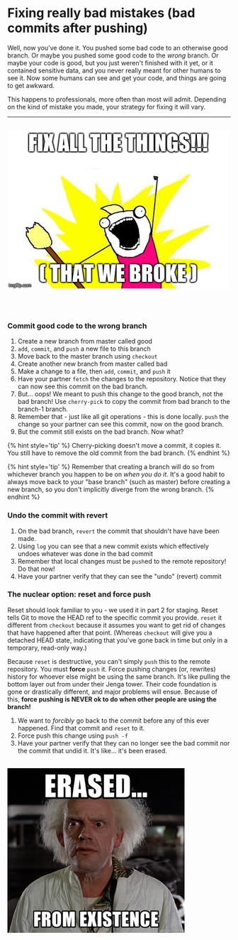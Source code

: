 # Fixing really bad mistakes (bad commits after pushing)
Well, now you've done it.  You pushed some bad code to an otherwise good branch.  Or maybe you pushed some good code to the *wrong* branch.  Or maybe your code is good, but you just weren't finished with it yet, or it contained sensitive data, and you never really meant for other humans to see it.  Now some humans can see and get your code, and things are going to get awkward.

This happens to professionals, more often than most will admit.  Depending on the kind of mistake you made, your strategy for fixing it will vary.

<hr><br>

<div>
    <img src="4-meme.jpg">
</div>

<br><br>

### Commit good code to the wrong branch
1. Create a new branch from master called good
1. `add`, `commit`, and `push` a new file to this branch
1. Move back to the master branch using `checkout`
1. Create another new branch from master called bad
1. Make a change to a file, then `add`, `commit`, and `push` it
1. Have your partner `fetch` the changes to the repository.  Notice that they can now see this commit on the bad branch.
1. But... oops!  We meant to push this change to the good branch, not the bad branch!  Use `cherry-pick` to copy the commit from bad branch to the branch-1 branch.
1. Remember that - just like all git operations - this is done locally.  `push` the change so your partner can see this commit, now on the good branch.
1. But the commit still exists on the bad branch.  Now what?

{% hint style='tip' %}
Cherry-picking doesn't move a commit, it copies it.  You still have to remove the old commit from the bad branch.
{% endhint %}

{% hint style='tip' %}
Remember that creating a branch will do so from whichever branch you happen to be on *when you do it*.  It's a good habit to always move back to your "base branch" (such as master) before creating a new branch, so you don't implicitly diverge from the wrong branch.
{% endhint %}

### Undo the commit with revert
1. On the bad branch, `revert` the commit that shouldn't have have been made.
1. Using `log` you can see that a new commit exists which effectively undoes whatever was done in the bad commit
1. Remember that local changes must be `push`ed to the remote repository!  Do that now!
1. Have your partner verify that they can see the "undo" (revert) commit

### The nuclear option: reset and force push

Reset should look familiar to you - we used it in part 2 for staging.  Reset tells Git to move the HEAD ref to the specific commit you provide.  `reset` it different from `checkout` because it assumes you want to get rid of changes that have happened after that point.  (Whereas `checkout` will give you a detached HEAD state, indicating that you've gone back in time but only in a temporary, read-only way.)

Because `reset` is destructive, you can't simply `push` this to the remote repository.  You must **force** `push` it.  Force pushing changes (or, rewrites) history for whoever else might be using the same branch.  It's like pulling the bottom layer out from under their Jenga tower.  Their code foundation is gone or drastically different, and major problems will ensue.  Because of this, **force pushing is NEVER ok to do when other people are using the branch!**  

1. We want to *forcibly* go back to the commit before any of this ever happened.  Find that commit and `reset` to it.
2. Force push this change using `push -f`
3. Have your partner verify that they can no longer see the bad commit nor the commit that undid it.  It's like... it's been erased.
<br><br>
<div>
    <img src="erased-from-existence.jpg" width="400px">
</div>

